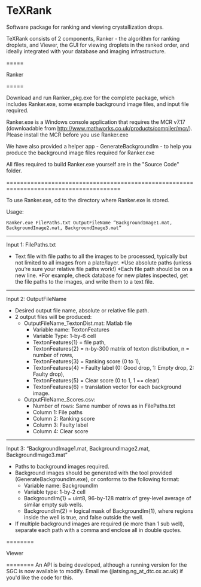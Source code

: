 TeXRank
======
Software package for ranking and viewing crystallization drops. 

TeXRank consists of 2 components, Ranker - the algorithm for ranking droplets, and Viewer, the GUI for viewing droplets in the ranked order, and ideally integrated with your database and imaging infrastructure. 


=====

Ranker

=====

Download and run Ranker_pkg.exe for the complete package, which includes Ranker.exe, some example background image files, and input file required. 

Ranker.exe is a Windows console application that requires the MCR v7.17 (downloadable from http://www.mathworks.co.uk/products/compiler/mcr/). Please install the MCR before you use Ranker.exe

We have also provided a helper app - GenerateBackgroundIm - to help you produce the background image files required for Ranker.exe

All files required to build Ranker.exe yourself are in the "Source Code" folder.

=======================================================================================

To use Ranker.exe, cd to the directory where Ranker.exe is stored. 

Usage: 

    Ranker.exe FilePaths.txt OutputFileName “BackgroundImage1.mat, BackgroundImage2.mat, BackgroundImage3.mat”

-----

Input 1: FilePaths.txt
* Text file with file paths to all the images to be processed, typically but not limited to all images from a plate/layer.
  *Use absolute paths (unless you’re sure your relative file paths work!)
  *Each file path should be on a new line.
  *For example, check database for new plates inspected, get the file paths to the images, and write them to a text file.
  
-----
  
Input 2: OutputFileName 
* Desired output file name, absolute or relative file path.
* 2 output files will be produced:
  * OutputFileName_TextonDist.mat: Matlab file
    * Variable name: TextonFeatures
    * Variable Type: 1-by-6 cell
    * TextonFeatures{1} = file path, 
    * TextonFeatures{2}  = n-by-300 matrix of texton distribution, n = number of rows, 
    * TextonFeatures{3}  = Ranking score (0 to 1),
    * TextonFeatures{4}  = Faulty label (0: Good drop, 1: Empty drop, 2: Faulty drop), 
    * TextonFeatures{5}  = Clear score (0 to 1, 1 == clear)
    * TextonFeatures{6}  = translation vector for each background image.
  * OutputFileName_Scores.csv: 
    * Number of rows: Same number of rows as in FilePaths.txt
    * Column 1: File paths
    * Column 2: Ranking score
    * Column 3: Faulty label
    * Column 4: Clear score
			
------

Input 3: “BackgroundImage1.mat, BackgroundImage2.mat, BackgroundImage3.mat”
  * Paths to background images required. 
  * Background images should be generated with the tool provided (GenerateBackgroundIm.exe), or conforms to the following format:
    * Variable name: BackgroundIm
    * Variable type: 1-by-2 cell
    * BackgroundIm{1} = uint8, 96-by-128 matrix of grey-level average of similar empty sub wells. 
    * BackgroundIm{2} = logical mask of BackgroundIm{1}, where regions inside the well is true, and false outside the well. 
  * If multiple background images are required (ie more than 1 sub well), separate each path with a comma and enclose all in double quotes. 


========

Viewer

========
An API is being developed, although a running version for the SGC is now available to modify. Email me (jiatsing.ng_at_dtc.ox.ac.uk) if you'd like the code for this. 

